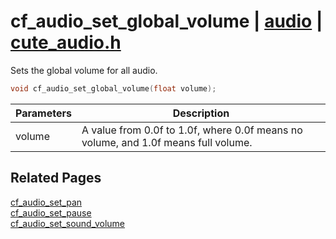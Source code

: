 # cf_audio_set_global_volume | [audio](https://github.com/RandyGaul/cute_framework/blob/master/docs/audio/README.md) | [cute_audio.h](https://github.com/RandyGaul/cute_framework/blob/master/include/cute_audio.h)

Sets the global volume for all audio.

```cpp
void cf_audio_set_global_volume(float volume);
```

Parameters | Description
--- | ---
volume | A value from 0.0f to 1.0f, where 0.0f means no volume, and 1.0f means full volume.

## Related Pages

[cf_audio_set_pan](https://github.com/RandyGaul/cute_framework/blob/master/docs/audio/cf_audio_set_pan.md)  
[cf_audio_set_pause](https://github.com/RandyGaul/cute_framework/blob/master/docs/audio/cf_audio_set_pause.md)  
[cf_audio_set_sound_volume](https://github.com/RandyGaul/cute_framework/blob/master/docs/audio/cf_audio_set_sound_volume.md)  
